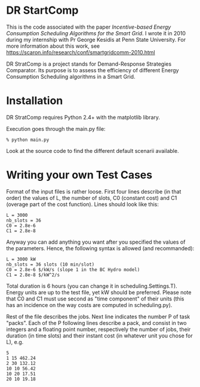 DR StartComp
============

This is the code associated with the paper *Incentive-based Energy Consumption
Scheduling Algorithms for the Smart Grid*. I wrote it in 2010 during my
internship with Pr George Kesidis at Penn State University. For more
information about this work, see
    https://scaron.info/research/conf/smartgridcomm-2010.html

DR StratComp is a project stands for Demand-Response Strategies Comparator. Its
purpose is to assess the efficiency of different Energy Consumption Scheduling
algorithms in a Smart Grid.

Installation
============

DR StratComp requires Python 2.4+ with the matplotlib library.

Execution goes through the main.py file:

	% python main.py

Look at the source code to find the different default scenarii available.

Writing your own Test Cases
===========================

Format of the input files is rather loose. First four lines describe (in that
order) the values of L, the number of slots, C0 (constant cost) and C1 (overage
part of the cost function). Lines should look like this:

    L = 3000
    nb_slots = 36
    C0 = 2.8e-6
    C1 = 2.8e-8

Anyway you can add anything you want after you specified the values of the
parameters. Hence, the following syntax is allowed (and recommanded):

    L = 3000 kW
    nb_slots = 36 slots (10 min/slot)
    C0 = 2.8e-6 $/kW/s (slope 1 in the BC Hydro model)
    C1 = 2.8e-8 $/kW^2/s

Total duration is 6 hours (you can change it in scheduling.Settings.T). Energy
units are up to the test file, yet kW should be preferred. Please note that C0
and C1 must use second as "time component" of their units (this has an
incidence on the way costs are computed in scheduling.py).

Rest of the file describes the jobs. Next line indicates the number P of task
"packs". Each of the P following lines describe a pack, and consist in two
integers and a floating point number, respectively the number of jobs, their
duration (in time slots) and their instant cost (in whatever unit you chose for
L), e.g.

    5
    1 15 462.24
    2 30 132.12
    10 10 56.42
    10 20 17.51
    20 10 19.18

